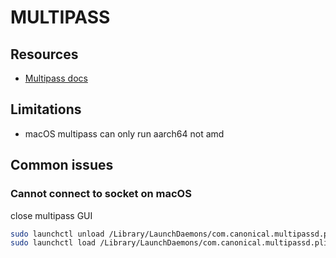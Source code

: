 # MULTIPASS

## Resources
- [Multipass docs](https://canonical.com/multipass/docs)

## Limitations
- macOS multipass can only run aarch64 not amd

## Common issues

### Cannot connect to socket on macOS
close multipass GUI

```bash
sudo launchctl unload /Library/LaunchDaemons/com.canonical.multipassd.plist
sudo launchctl load /Library/LaunchDaemons/com.canonical.multipassd.plist
```